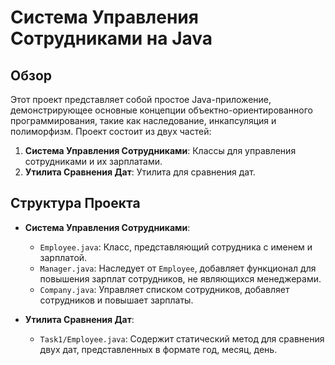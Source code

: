 # Система Управления Сотрудниками на Java

## Обзор

Этот проект представляет собой простое Java-приложение, демонстрирующее основные концепции объектно-ориентированного программирования, такие как наследование, инкапсуляция и полиморфизм. Проект состоит из двух частей:

1. **Система Управления Сотрудниками**: Классы для управления сотрудниками и их зарплатами.
2. **Утилита Сравнения Дат**: Утилита для сравнения дат.

## Структура Проекта

- **Система Управления Сотрудниками**:
  - `Employee.java`: Класс, представляющий сотрудника с именем и зарплатой.
  - `Manager.java`: Наследует от `Employee`, добавляет функционал для повышения зарплат сотрудников, не являющихся менеджерами.
  - `Company.java`: Управляет списком сотрудников, добавляет сотрудников и повышает зарплаты.

- **Утилита Сравнения Дат**:
  - `Task1/Employee.java`: Содержит статический метод для сравнения двух дат, представленных в формате год, месяц, день.
